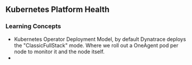 ## Kubernetes Platform Health 

### Learning Concepts
- Kubernetes Operator Deployment Model, by default Dynatrace deploys the "ClassicFullStack" mode. Where we roll out a OneAgent pod per node to monitor it and the node itself. 
- 
